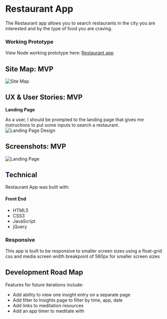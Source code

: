 # Restaurant App

The Restaurant app allows you to search restaurants in the city you are interested and by the type of food you are craving.

### Working Prototype

View Node working prototype here: [Restaurant app](https://rampageftw.github.io/RestaurantApiProject) 



## Site Map: MVP 

![Site Map](/screenshots/main-site.png)


## UX & User Stories: MVP

**Landing Page** 

As a user, I should be prompted to the landing page that gives me instructions to put some inputs to search a restaurant.
![Landing Page Design](/screenshots/wireframes/wire-frame-landing-page.png)


## Screenshots: MVP

![Landing Page](/screenshots/main-site.png)

## Technical

Restaurant App was built with:

#### Front End

* HTML5
* CSS3
* JavaScript 
* jQuery 


### Responsive
This app is built to be responsive to smaller screen sizes using a float-grid css and media screen width breakpoint of 560px for smaller screen sizes



## Development Road Map
Features for future iterations include: 
- Add ability to view one insight entry on a separate page
- Add filter to Insights page to filter by time, app, date
- Add links to meditation resources
- Add an app timer to meditate with

